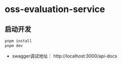 # oss-evaluation-service

## 启动开发
```bash
pnpm install
pnpm dev
```
- swagger调试地址： http://localhost:3000/api-docs
  